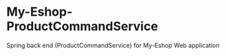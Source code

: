 # My-Eshop-ProductCommandService
Spring back end (ProductCommandService) for My-Eshop Web application

